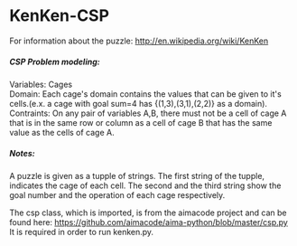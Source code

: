 # KenKen-CSP
For information about the puzzle: http://en.wikipedia.org/wiki/KenKen

##### CSP Problem modeling:  
Variables: Cages  
Domain: Each cage's domain contains the values that can be given to it's cells.(e.x. a cage with goal sum=4 has {(1,3),(3,1),(2,2)} as a domain).  
Contraints: On any pair of variables A,B, there must not be a cell of cage A that is in the same row or column as a cell of cage B that has the same value as the cells of cage A.  

##### Notes:  
A puzzle is given as a tupple of strings.
The first string of the tupple, indicates the cage of each cell. The second and the third string show the goal number and the operation of each cage respectively. 

The csp class, which is imported, is from the aimacode project and can be found here: https://github.com/aimacode/aima-python/blob/master/csp.py  
It is required in order to run kenken.py.
